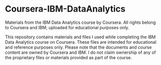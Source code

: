 # Coursera-IBM-DataAnalytics
 Materials from the IBM Data Analytics course by Coursera. All rights belong to Coursera and IBM; uploaded for educational purposes only.

This repository contains materials and files I used while completing the IBM Data Analytics course on Coursera. These files are intended for educational and reference purposes only. Please note that the documents and course content are owned by Coursera and IBM. I do not claim ownership of any of the proprietary files or materials provided as part of the course.
